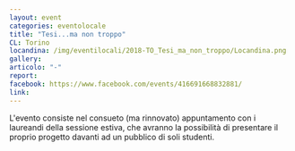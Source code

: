 ```yaml
---
layout: event
categories: eventolocale
title: "Tesi...ma non troppo"
CL: Torino
locandina: /img/eventilocali/2018-TO_Tesi_ma_non_troppo/Locandina.png
gallery:
articolo: "-"
report:
facebook: https://www.facebook.com/events/416691668832881/
link: 
---
```

L'evento consiste nel consueto (ma rinnovato) appuntamento con i laureandi della sessione estiva, che avranno la possibilità di presentare il proprio progetto davanti ad un pubblico di soli studenti.
